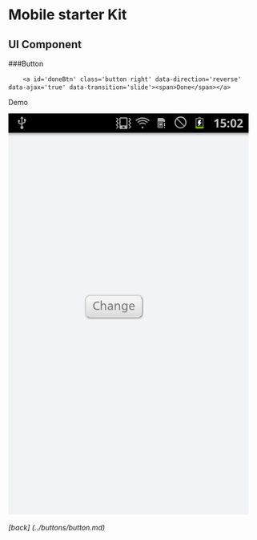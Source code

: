 Mobile starter Kit
================================

UI Component
--------------------------------


###Button		
		
		<a id='doneBtn' class='button right' data-direction='reverse' data-ajax='true' data-transition='slide'><span>Done</span></a>


Demo

![alt text][Demo]

[Demo]: ../../screenshots/white_button.png "Demo"

	
*[back] (../buttons/button.md)*  
